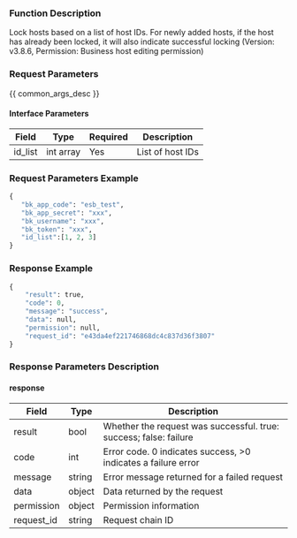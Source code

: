 ### Function Description

Lock hosts based on a list of host IDs. For newly added hosts, if the host has already been locked, it will also indicate successful locking (Version: v3.8.6, Permission: Business host editing permission)

### Request Parameters

{{ common_args_desc }}

#### Interface Parameters

| Field   | Type      | Required | Description      |
| ------- | --------- | -------- | ---------------- |
| id_list | int array | Yes      | List of host IDs |

### Request Parameters Example

```python
{
   "bk_app_code": "esb_test",
   "bk_app_secret": "xxx",
   "bk_username": "xxx",
   "bk_token": "xxx",
   "id_list":[1, 2, 3]
}
```

### Response Example

```python
{
    "result": true,
    "code": 0,
    "message": "success",
    "data": null,
    "permission": null,
    "request_id": "e43da4ef221746868dc4c837d36f3807"
}
```

### Response Parameters Description

#### response

| Field       | Type   | Description                                                  |
| ---------- | ------ | ------------------------------------------------------------ |
| result     | bool   | Whether the request was successful. true: success; false: failure |
| code       | int    | Error code. 0 indicates success, >0 indicates a failure error |
| message    | string | Error message returned for a failed request                  |
| data       | object | Data returned by the request                                 |
| permission | object | Permission information                                       |
| request_id | string | Request chain ID                                             |